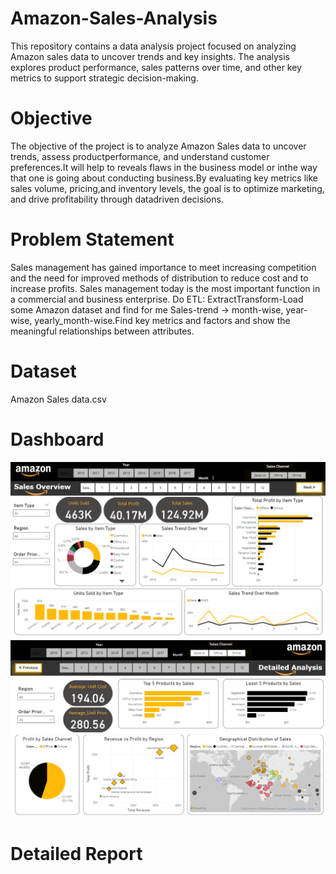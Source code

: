 # Amazon-Sales-Analysis
This repository contains a data analysis project focused on analyzing Amazon sales data to uncover trends and key insights. The analysis explores product performance, sales patterns over time, and other key metrics to support strategic decision-making.

# Objective
The objective of the project is to analyze Amazon Sales data to uncover trends, assess productperformance, and understand customer preferences.It will help to reveals flaws in the business model or inthe way that one is going about conducting business.By evaluating key metrics like sales volume, pricing,and inventory levels, the goal is to optimize marketing, and drive profitability through datadriven decisions. 

# Problem Statement
Sales management has gained importance to meet increasing competition and the need for improved methods of distribution to reduce cost and to increase profits. Sales management today is the most important function in a commercial and business enterprise. Do ETL: ExtractTransform-Load some Amazon dataset and find for me Sales-trend -> month-wise, year-wise, yearly_month-wise.Find key metrics and factors and show the meaningful relationships between attributes.

# Dataset
Amazon Sales data.csv

# Dashboard
![image alt](https://github.com/fasil-feroz/Amazon-Sales-Analysis/blob/299ee099a352278d94a389d578d324c22fc1d2fd/Screenshot%201.png)
![image alt](https://github.com/fasil-feroz/Amazon-Sales-Analysis/blob/c9b9b15e5ce0f065de87aea2ebc7da93480f1109/Screenshot%202.png)

# Detailed Report
